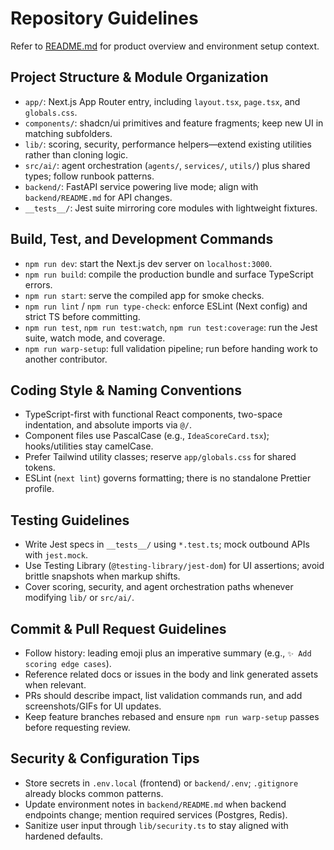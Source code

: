 # Repository Guidelines

Refer to [README.md](README.md) for product overview and environment setup context.

## Project Structure & Module Organization
- `app/`: Next.js App Router entry, including `layout.tsx`, `page.tsx`, and `globals.css`.
- `components/`: shadcn/ui primitives and feature fragments; keep new UI in matching subfolders.
- `lib/`: scoring, security, performance helpers—extend existing utilities rather than cloning logic.
- `src/ai/`: agent orchestration (`agents/`, `services/`, `utils/`) plus shared types; follow runbook patterns.
- `backend/`: FastAPI service powering live mode; align with `backend/README.md` for API changes.
- `__tests__/`: Jest suite mirroring core modules with lightweight fixtures.

## Build, Test, and Development Commands
- `npm run dev`: start the Next.js dev server on `localhost:3000`.
- `npm run build`: compile the production bundle and surface TypeScript errors.
- `npm run start`: serve the compiled app for smoke checks.
- `npm run lint` / `npm run type-check`: enforce ESLint (Next config) and strict TS before committing.
- `npm run test`, `npm run test:watch`, `npm run test:coverage`: run the Jest suite, watch mode, and coverage.
- `npm run warp-setup`: full validation pipeline; run before handing work to another contributor.

## Coding Style & Naming Conventions
- TypeScript-first with functional React components, two-space indentation, and absolute imports via `@/`.
- Component files use PascalCase (e.g., `IdeaScoreCard.tsx`); hooks/utilities stay camelCase.
- Prefer Tailwind utility classes; reserve `app/globals.css` for shared tokens.
- ESLint (`next lint`) governs formatting; there is no standalone Prettier profile.

## Testing Guidelines
- Write Jest specs in `__tests__/` using `*.test.ts`; mock outbound APIs with `jest.mock`.
- Use Testing Library (`@testing-library/jest-dom`) for UI assertions; avoid brittle snapshots when markup shifts.
- Cover scoring, security, and agent orchestration paths whenever modifying `lib/` or `src/ai/`.

## Commit & Pull Request Guidelines
- Follow history: leading emoji plus an imperative summary (e.g., `✨ Add scoring edge cases`).
- Reference related docs or issues in the body and link generated assets when relevant.
- PRs should describe impact, list validation commands run, and add screenshots/GIFs for UI updates.
- Keep feature branches rebased and ensure `npm run warp-setup` passes before requesting review.

## Security & Configuration Tips
- Store secrets in `.env.local` (frontend) or `backend/.env`; `.gitignore` already blocks common patterns.
- Update environment notes in `backend/README.md` when backend endpoints change; mention required services (Postgres, Redis).
- Sanitize user input through `lib/security.ts` to stay aligned with hardened defaults.
